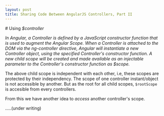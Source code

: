 ```yaml
---
layout: post
title: Sharing Code Between AngularJS Controllers, Part II
---
```


\# Using *$controller*

*In Angular, a Controller is defined by a JavaScript constructor function that is used to augment the Angular Scope.
When a Controller is attached to the DOM via the ng-controller directive, Angular will instantiate a new Controller object,
using the specified Controller's constructor function. A new child scope will be created and made available as an injectable
parameter to the Controller's constructor function as $scope.*

The above child scope is independent with each other, i.e, these scopes are protected by their independency. The scope of one controller
instant/object is not accessible by another. But as the root for all child scopes, `$rootScope` is accesible from every controllers.

From this we have another idea to *access* another controller's scope.

.....(under writing)
